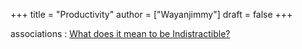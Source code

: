 +++
title = "Productivity"
author = ["Wayanjimmy"]
draft = false
+++

associations
: [What does it mean to be Indistractible?](https://changelog.com/brainscience/27)
